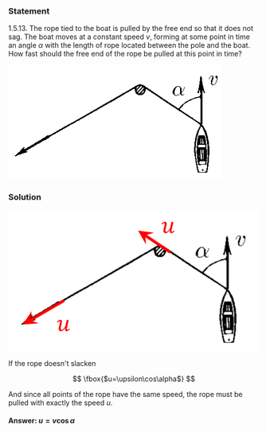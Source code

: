 ###  Statement

$1.5.13.$ The rope tied to the boat is pulled by the free end so that it does not sag. The boat moves at a constant speed $v$, forming at some point in time an angle $\alpha$ with the length of rope located between the pole and the boat. How fast should the free end of the rope be pulled at this point in time?

![ For problem $1.5.13$ |430x230, 36%](../../img/1.5.13/statement.png)

### Solution

![|616x345, 42%](../../img/1.5.13/draw.png)

If the rope doesn't slacken

$$
\fbox{$u=\upsilon\cos\alpha$}
$$

And since all points of the rope have the same speed, the rope must be pulled with exactly the speed $u$.

#### Answer: $u = v \cos\alpha$